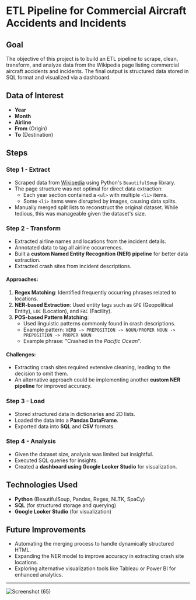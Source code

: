 # ETL Pipeline for Commercial Aircraft Accidents and Incidents

## Goal
The objective of this project is to build an ETL pipeline to scrape, clean, transform, and analyze data from the Wikipedia page listing commercial aircraft accidents and incidents. The final output is structured data stored in SQL format and visualized via a dashboard.

## Data of Interest
- **Year**
- **Month**
- **Airline**
- **From** (Origin)
- **To** (Destination)

## Steps

### Step 1 - Extract
- Scraped data from [Wikipedia](https://en.wikipedia.org/wiki/List_of_accidents_and_incidents_involving_commercial_aircraft) using Python's `BeautifulSoup` library.
- The page structure was not optimal for direct data extraction:
  - Each year section contained a `<ul>` with multiple `<li>` items.
  - Some `<li>` items were disrupted by images, causing data splits.
- Manually merged split lists to reconstruct the original dataset. While tedious, this was manageable given the dataset's size.

### Step 2 - Transform
- Extracted airline names and locations from the incident details.
- Annotated data to tag all airline occurrences.
- Built a **custom Named Entity Recognition (NER) pipeline** for better data extraction.
- Extracted crash sites from incident descriptions.

#### Approaches:
1. **Regex Matching**: Identified frequently occurring phrases related to locations.
2. **NER-based Extraction**: Used entity tags such as `GPE` (Geopolitical Entity), `LOC` (Location), and `FAC` (Facility).
3. **POS-based Pattern Matching**:
   - Used linguistic patterns commonly found in crash descriptions.
   - Example pattern: `VERB -> PREPOSITION -> NOUN/PROPER NOUN -> PREPOSITION -> PROPER NOUN`
   - Example phrase: "Crashed in the *Pacific Ocean*".

#### Challenges:
- Extracting crash sites required extensive cleaning, leading to the decision to omit them.
- An alternative approach could be implementing another **custom NER pipeline** for improved accuracy.

### Step 3 - Load
- Stored structured data in dictionaries and 2D lists.
- Loaded the data into a **Pandas DataFrame**.
- Exported data into **SQL** and **CSV** formats.

### Step 4 - Analysis
- Given the dataset size, analysis was limited but insightful.
- Executed SQL queries for insights.
- Created a **dashboard using Google Looker Studio** for visualization.

## Technologies Used
- **Python** (BeautifulSoup, Pandas, Regex, NLTK, SpaCy)
- **SQL** (for structured storage and querying)
- **Google Looker Studio** (for visualization)

## Future Improvements
- Automating the merging process to handle dynamically structured HTML.
- Expanding the NER model to improve accuracy in extracting crash site locations.
- Exploring alternative visualization tools like Tableau or Power BI for enhanced analytics.

---

![Screenshot (65)](https://github.com/user-attachments/assets/c0a684d0-d6ed-4abd-b027-f35b2eb5fb33)

